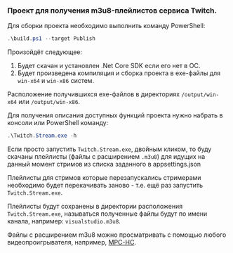 ### Проект для получения m3u8-плейлистов сервиса Twitch.

Для сборки проекта необходимо выполнить команду PowerShell:

```powershell
.\build.ps1 --target Publish
```


Произойдёт следующее:

1. Будет скачан и установлен .Net Core SDK если его нет в ОС.
2. Будет произведена компиляция и сборка проекта в exe-файлы для `win-x64` и `win-x86` систем.  

 
Расположение получившихся ехе-файлов в директориях `/output/win-x64` или `/output/win-x86`.

Для получения описания доступных функций проекта нужно набрать в консоли или PowerShell команду:
```powershell 
.\Twitch.Stream.exe -h
```

Если просто запустить `Twitch.Stream.exe`, двойным кликом, то буду скачаны плейлисты (файлы с расширением `.m3u8`) для идущих на данный момент стримов из списка заданного в appsettings.json

Плейлисты для стримов которые перезапускались стримерами необходимо будет перекачивать заново - т.е. ещё раз запустить `Twitch.Stream.exe`.

Плейлисты будут сохранены в директории расположения `Twitch.Stream.exe`, называться полученные файлы будут по имени канала, например: `visualstudio.m3u8`.

Файлы с расширением m3u8 можно просматривать с помощью любого видеопроигрывателя, например, [MPC-HC](https://mpc-hc.org/).
